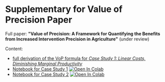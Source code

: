 # Supplementary for Value of Precision Paper

Full paper: **"Value of Precision: A Framework for Quantifying the Benefits from Increased Intervention Precision in Agriculture"** (under review)

Content:

* [full derivation of the VoP formula for *Case Study 1: Linear Costs, Diminishing Marginal Productivity*](math/case_study1_calculation.pdf) 
* [Notebook for Case Study 1](case_study1/case_study1.ipynb) <a target="_blank" href="https://colab.research.google.com/github/johanneskopton/value-of-precision/blob/main/case_study1/case_study1.ipynb"><img src="https://colab.research.google.com/assets/colab-badge.svg" alt="Open In Colab"/></a>
* [Notebook for Case Study 2](case_study2/case_study2.ipynb) <a target="_blank" href="https://colab.research.google.com/github/johanneskopton/value-of-precision/blob/main/case_study2/case_study2.ipynb"><img src="https://colab.research.google.com/assets/colab-badge.svg" alt="Open In Colab"/></a>